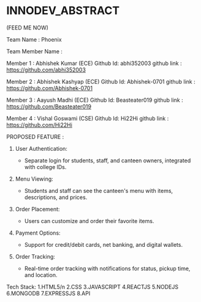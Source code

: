 # INNODEV_ABSTRACT


(FEED ME NOW)

Team Name :  Phoenix


Team Member Name :

Member 1 : Abhishek Kumar (ECE)
Github Id: abhi352003
github link : https://github.com/abhi352003

Member 2 : Abhishek Kashyap (ECE)
Github Id: Abhishek-0701
github link : https://github.com/Abhishek-0701

Member 3 : Aayush Madhi (ECE)
Github Id: Beasteater019
github link : https://github.com/Beasteater019



Member 4 : Vishal Goswami (CSE)
Github Id: Hi22Hi
github link : https://github.com/Hi22Hi





PROPOSED FEATURE :


1. User Authentication:
   - Separate login for students, staff, and canteen owners, integrated with college IDs.

2. Menu Viewing:
   - Students and staff can see the canteen's menu with items, descriptions, and prices.

3. Order Placement:
   - Users can customize and order their favorite items.

4. Payment Options:
   - Support for credit/debit cards, net banking, and digital wallets.

5. Order Tracking:
   - Real-time order tracking with notifications for status, pickup time, and location.
  
Tech Stack:
1.HTML5/n
2.CSS
3.JAVASCRIPT
4.REACTJS
5.NODEJS
6.MONGODB
7.EXPRESSJS
8.API


